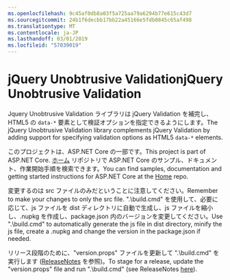 ```yaml
---
ms.openlocfilehash: 9c45af0db8a03f5a725aa79a6294b77e615c43d7
ms.sourcegitcommit: 24b1f6decbb17bb22a45166e5fdb0845c65af498
ms.translationtype: MT
ms.contentlocale: ja-JP
ms.lasthandoff: 03/01/2019
ms.locfileid: "57039019"
---
```

<a name="jquery-unobtrusive-validation"></a><span data-ttu-id="8315c-101">jQuery Unobtrusive Validation</span><span class="sxs-lookup"><span data-stu-id="8315c-101">jQuery Unobtrusive Validation</span></span>
=============================

<span data-ttu-id="8315c-102">Jquery Unobtrusive Validation ライブラリは jQuery Validation を補完し、HTML5 の `data-*` 要素として検証オプションを指定できるようにします。</span><span class="sxs-lookup"><span data-stu-id="8315c-102">The jQuery Unobtrusive Validation library complements jQuery Validation by adding support for specifying validation options as HTML5 `data-*` elements.</span></span>

<span data-ttu-id="8315c-103">このプロジェクトは、ASP.NET Core の一部です。</span><span class="sxs-lookup"><span data-stu-id="8315c-103">This project is part of ASP.NET Core.</span></span> <span data-ttu-id="8315c-104">[ホーム](https://github.com/aspnet/home) リポジトリで ASP.NET Core のサンプル、ドキュメント、作業開始手順を検索できます。</span><span class="sxs-lookup"><span data-stu-id="8315c-104">You can find samples, documentation and getting started instructions for ASP.NET Core at the [Home](https://github.com/aspnet/home) repo.</span></span>

<span data-ttu-id="8315c-105">変更するのは src ファイルのみだということに注意してください。</span><span class="sxs-lookup"><span data-stu-id="8315c-105">Remember to make your changes to only the src file.</span></span> <span data-ttu-id="8315c-106">".\build.cmd" を使用して、必要に応じて、js ファイルを dist ディレクトリに自動で生成し、js ファイルを縮小し、.nupkg を作成し、package.json 内のバージョンを変更してください。</span><span class="sxs-lookup"><span data-stu-id="8315c-106">Use ".\build.cmd" to automatically generate the js file in dist directory, minify the js file, create a .nupkg and change the version in the package.json if needed.</span></span>

<span data-ttu-id="8315c-107">リリース段階のために、"version.props" ファイルを更新して ".\build.cmd" を実行します ([ReleaseNotes](https://github.com/aspnet/jquery-validation-unobtrusive/wiki/Release-checklist) を参照)。</span><span class="sxs-lookup"><span data-stu-id="8315c-107">To stage for a release, update the "version.props" file and run ".\build.cmd" (see ReleaseNotes [here](https://github.com/aspnet/jquery-validation-unobtrusive/wiki/Release-checklist)).</span></span>